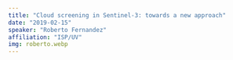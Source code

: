 ```yaml
---
title: "Cloud screening in Sentinel-3: towards a new approach"
date: "2019-02-15"
speaker: "Roberto Fernandez"
affiliation: "ISP/UV"
img: roberto.webp
---
```

